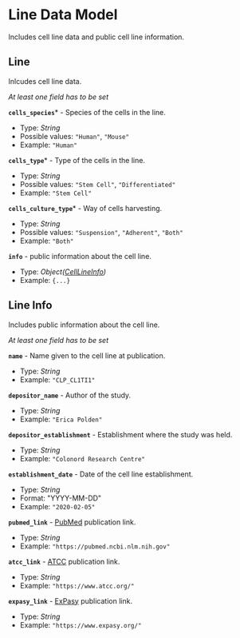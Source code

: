 # Line Data Model
Includes cell line data and public cell line information.

## Line
Inlcudes cell line data.

_At least one field has to be set_

**`cells_species`*** - Species of the cells in the line.
- Type: _String_
- Possible values: `"Human"`, `"Mouse"`
- Example: `"Human"`

**`cells_type`*** - Type of the cells in the line.
- Type: _String_
- Possible values: `"Stem Cell"`, `"Differentiated"`
- Example: `"Stem Cell"`

**`cells_culture_type`*** - Way of cells harvesting.
- Type: _String_
- Possible values: `"Suspension"`, `"Adherent"`, `"Both"`
- Example: `"Both"`

**`info`** - public information about the cell line.
- Type: _Object([CellLineInfo](api-models-base-line.md#line-info))_
- Example: `{...}`

## Line Info
Includes public information about the cell line.

_At least one field has to be set_

**`name`** - Name given to the cell line at publication.
- Type: _String_
- Example: `"CLP_CL1TI1"`

**`depositor_name`** - Author of the study.
- Type: _String_
- Example: `"Erica Polden"`

**`depositor_establishment`** - Establishment where the study was held.
- Type: _String_
- Example: `"Colonord Research Centre"`

**`establishment_date`** - Date of the cell line establishment.
- Type: _String_
- Format: "YYYY-MM-DD"
- Example: `"2020-02-05"`

**`pubmed_link`** - [PubMed](https://pubmed.ncbi.nlm.nih.gov/) publication link.
- Type: _String_
- Example: `"https://pubmed.ncbi.nlm.nih.gov"`

**`atcc_link`** - [ATCC](https://www.lgcstandards-atcc.org/) publication link.
- Type: _String_
- Example: `"https://www.atcc.org/"`

**`expasy_link`** - [ExPasy](https://web.expasy.org/) publication link.
- Type: _String_
- Example: `"https://www.expasy.org/"`
